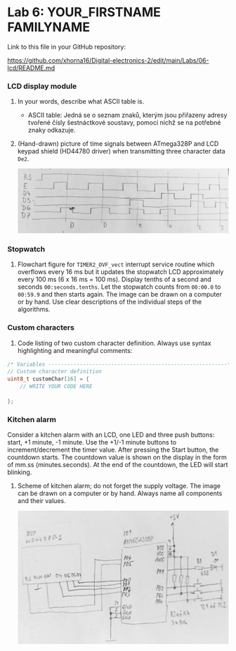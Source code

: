 # Lab 6: YOUR_FIRSTNAME FAMILYNAME

Link to this file in your GitHub repository:

https://github.com/xhorna16/Digital-electronics-2/edit/main/Labs/06-lcd/README.md


### LCD display module

1. In your words, describe what ASCII table is.
   * ASCII table: Jedná se o seznam znaků, kterým jsou přiřazeny adresy tvořené čísly šestnáctkové soustavy, pomocí nichž se na potřebné znaky odkazuje.

2. (Hand-drawn) picture of time signals between ATmega328P and LCD keypad shield (HD44780 driver) when transmitting three character data `De2`.

   ![1.jpg](1.jpg)


### Stopwatch

1. Flowchart figure for `TIMER2_OVF_vect` interrupt service routine which overflows every 16&nbsp;ms but it updates the stopwatch LCD approximately every 100&nbsp;ms (6 x 16&nbsp;ms = 100&nbsp;ms). Display tenths of a second and seconds `00:seconds.tenths`. Let the stopwatch counts from `00:00.0` to `00:59.9` and then starts again. The image can be drawn on a computer or by hand. Use clear descriptions of the individual steps of the algorithms.



### Custom characters

1. Code listing of two custom character definition. Always use syntax highlighting and meaningful comments:

```c
/* Variables ---------------------------------------------------------*/
// Custom character definition
uint8_t customChar[16] = {
    // WRITE YOUR CODE HERE

};
```


### Kitchen alarm

Consider a kitchen alarm with an LCD, one LED and three push buttons: start, +1 minute, -1 minute. Use the +1/-1 minute buttons to increment/decrement the timer value. After pressing the Start button, the countdown starts. The countdown value is shown on the display in the form of mm.ss (minutes.seconds). At the end of the countdown, the LED will start blinking.

1. Scheme of kitchen alarm; do not forget the supply voltage. The image can be drawn on a computer or by hand. Always name all components and their values.

   ![2.jpg](2.jpg)
